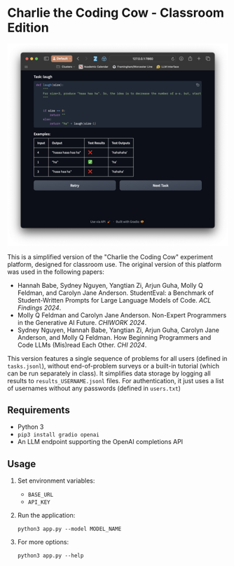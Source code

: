 # Charlie the Coding Cow - Classroom Edition

![Charlie the Coding Cow Screenshot](screenshot.png)

This is a simplified version of the "Charlie the Coding Cow" experiment
platform, designed for classroom use. The original version of this platform was
used in the following papers:

- Hannah Babe, Sydney Nguyen, Yangtian Zi, Arjun Guha, Molly Q Feldman, and
  Carolyn Jane Anderson. StudentEval: a Benchmark of Student-Written Prompts for
  Large Language Models of Code. *ACL Findings 2024*.
- Molly Q Feldman and Carolyn Jane Anderson. Non-Expert Programmers in the
  Generative AI Future. *CHIWORK 2024*.
- Sydney Nguyen, Hannah Babe, Yangtian Zi, Arjun Guha, Carolyn Jane Anderson,
  and Molly Q Feldman. How Beginning Programmers and Code LLMs (Mis)read Each
  Other. *CHI 2024*.

This version features a single sequence of problems for all users (defined in
`tasks.jsonl`), without end-of-problem surveys or a built-in tutorial (which can
be run separately in class). It simplifies data storage by logging all results
to `results_USERNAME.jsonl` files. For authentication, it just uses a list of
usernames without any passwords (defined in `users.txt`)

## Requirements

- Python 3
- `pip3 install gradio openai`
- An LLM endpoint supporting the OpenAI completions API

## Usage

1. Set environment variables:
   - `BASE_URL`
   - `API_KEY`

2. Run the application:
   ```
   python3 app.py --model MODEL_NAME
   ```

3. For more options:
   ```
   python3 app.py --help
   ```